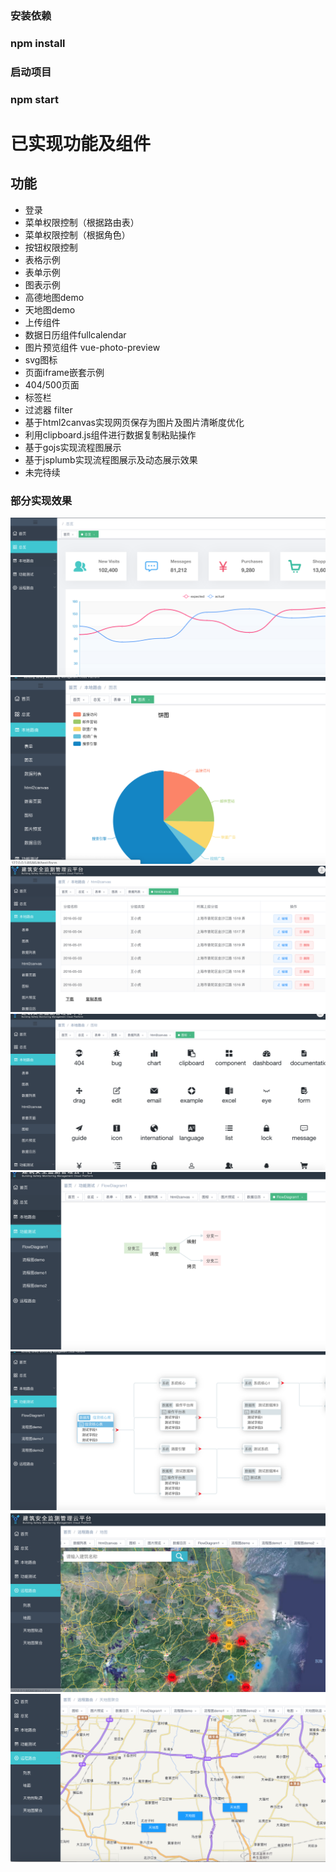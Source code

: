 
### 安装依赖
### npm install

### 启动项目
### npm start

# 已实现功能及组件

## 功能
- 登录
- 菜单权限控制（根据路由表）
- 菜单权限控制（根据角色）
- 按钮权限控制
- 表格示例
- 表单示例
- 图表示例
- 高德地图demo
- 天地图demo
- 上传组件
- 数据日历组件fullcalendar
- 图片预览组件 vue-photo-preview
- svg图标
- 页面iframe嵌套示例
- 404/500页面
- 标签栏
- 过滤器 filter
- 基于html2canvas实现网页保存为图片及图片清晰度优化
- 利用clipboard.js组件进行数据复制粘贴操作
- 基于gojs实现流程图展示
- 基于jsplumb实现流程图展示及动态展示效果
- 未完待续<br>

### 部分实现效果
![总览](src/assets/images/example/image.png)
![图表示例](src/assets/images/example/image1.png)
![表格示例](src/assets/images/example/image2.png)
![SVG图标](src/assets/images/example/image3.png)
![gojs流程图](src/assets/images/example/image4.png)
![jsplumb流程图](src/assets/images/example/image5.png)
![高德地图](src/assets/images/example/image6.png)
![天地图](src/assets/images/example/image7.png)





